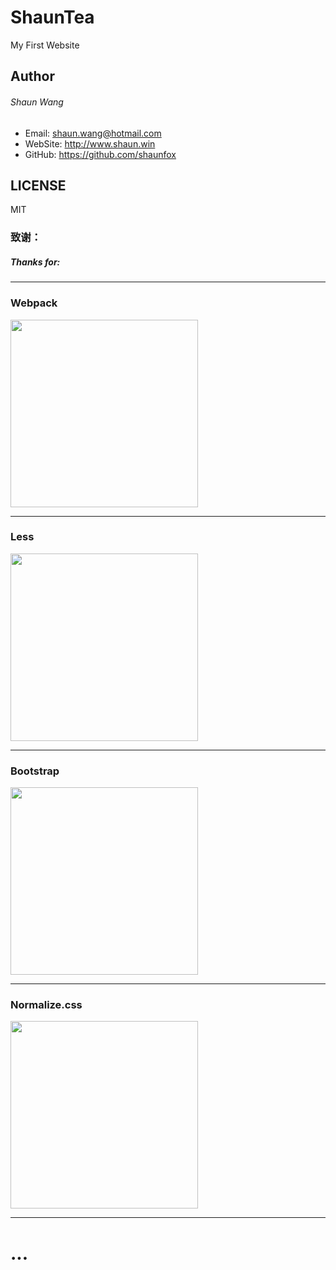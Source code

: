# ShaunTea

My First Website

## Author

###### Shaun Wang
- Email: shaun.wang@hotmail.com
- WebSite: http://www.shaun.win
- GitHub: https://github.com/shaunfox


## LICENSE

MIT

### 致谢：
##### Thanks for:

<hr>
<div>
  <h3>Webpack</h3>
  <img width="300" src="https://webpack.js.org/assets/icon-square-big.svg">
</div>
<hr> 
<div>
  <h3>Less</h3>
  <img width="300" src="https://cdn.worldvectorlogo.com/logos/less-63.svg">
</div>
<hr> 
<div>
  <h3>Bootstrap</h3>
  <img src="http://v4-alpha.getbootstrap.com/assets/brand/bootstrap-solid.svg" width=300>
</div>
<hr>  
<div>
  <h3>Normalize.css</h3>
  <img src="https://necolas.github.io/normalize.css/logo.svg" width=300>
</div>
<hr> 

# ...
